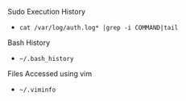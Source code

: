 Sudo Execution History
- `cat /var/log/auth.log* |grep -i COMMAND|tail`

Bash History
- `~/.bash_history`

Files Accessed using vim
- `~/.viminfo`

